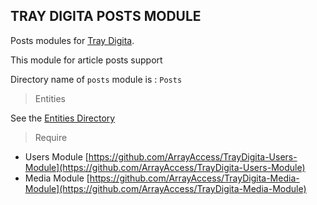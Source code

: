 ## TRAY DIGITA POSTS MODULE

Posts modules for [Tray Digita](https://github.com/ArrayAccess/TrayDigita).

This module for article posts support

Directory name of `posts` module is : `Posts`

> Entities

See the [Entities Directory](Entities)

> Require

- Users Module [https://github.com/ArrayAccess/TrayDigita-Users-Module](https://github.com/ArrayAccess/TrayDigita-Users-Module)
- Media Module [https://github.com/ArrayAccess/TrayDigita-Media-Module](https://github.com/ArrayAccess/TrayDigita-Media-Module)
